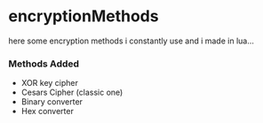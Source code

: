 # encryptionMethods

here some encryption methods i constantly use and i made in lua...

### Methods Added

- XOR key cipher
- Cesars Cipher (classic one)
- Binary converter
- Hex converter
